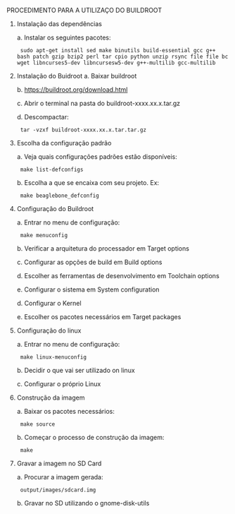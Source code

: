 PROCEDIMENTO PARA A UTILIZAÇO DO BUILDROOT
 
1. Instalação das dependências


	a. Instalar os seguintes pacotes:
  
		sudo apt-get install sed make binutils build-essential gcc g++ bash patch gzip bzip2 perl tar cpio python unzip rsync file file bc wget libncurses5-dev libncursesw5-dev g++-multilib gcc-multilib 

2. Instalação do Buidroot
	a. Baixar buildroot
  
	b. https://buildroot.org/download.html
	
	c. Abrir o terminal na pasta do buildroot-xxxx.xx.x.tar.gz
  
	d. Descompactar:
  
		tar -vzxf buildroot-xxxx.xx.x.tar.tar.gz

3. Escolha da configuração padrão

	a. Veja quais configurações padrões estão disponíveis:
  
		make list-defconfigs
    
	b. Escolha a que se encaixa com seu projeto. Ex:
  
		make beaglebone_defconfig

4. Configuração do Buildroot

	a. Entrar no menu de configuração:
  
		make menuconfig
    
	b. Verificar a arquitetura do processador em Target options
  
	c. Configurar as opções de build em Build options
  
	d. Escolher as ferramentas de desenvolvimento em Toolchain options
  
	e. Configurar o sistema em System configuration
  
	d. Configurar o Kernel
  
	e. Escolher os pacotes necessários em Target packages

5. Configuração do linux

	a. Entrar no menu de configuração:
  
		make linux-menuconfig
    
	b. Decidir o que vai ser utilizado on linux
  
	c. Configurar o próprio Linux

6. Construção da imagem

	a. Baixar os pacotes necessários:
  
		make source
    
	b. Começar o processo de construção da imagem:
  
		make

7. Gravar a imagem no SD Card

	a. Procurar a imagem gerada:
  
		output/images/sdcard.img
    
	b. Gravar no SD utilizando o gnome-disk-utils
 
